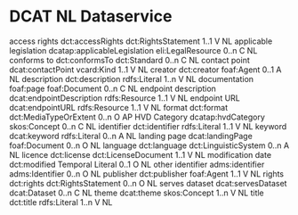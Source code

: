 # DCAT NL Dataservice

access rights 	dct:accessRights 	dct:RightsStatement 	1..1 	V 	NL
applicable legislation 	dcatap:applicableLegislation 	eli:LegalResource 	0..n 	C 	NL
conforms to 	dct:conformsTo 	dct:Standard 	0..n 	C 	NL
contact point 	dcat:contactPoint 	vcard:Kind 	1..1 	V 	NL
creator 	dct:creator 	foaf:Agent 	0..1 	A 	NL
description 	dct:description 	rdfs:Literal 	1..n 	V 	NL
documentation 	foaf:page 	foaf:Document 	0..n 	C 	NL
endpoint description 	dcat:endpointDescription 	rdfs:Resource 	1..1 	V 	NL
endpoint URL 	dcat:endpointURL 	rdfs:Resource 	1..1 	V 	NL
format 	dct:format 	dct:MediaTypeOrExtent 	0..n 	O 	AP
HVD Category 	dcatap:hvdCategory 	skos:Concept 	0..n 	C 	NL
identifier 	dct:identifier 	rdfs:Literal 	1..1 	V 	NL
keyword 	dcat:keyword 	rdfs:Literal 	0..n 	A 	NL
landing page 	dcat:landingPage 	foaf:Document 	0..n 	O 	NL
language 	dct:language 	dct:LinguisticSystem 	0..n 	A 	NL
licence 	dct:license 	dct:LicenseDocument 	1..1 	V 	NL
modification date 	dct:modified 	Temporal Literal 	0..1 	O 	NL
other identifier 	adms:identifier 	adms:Identifier 	0..n 	O 	NL
publisher 	dct:publisher 	foaf:Agent 	1..1 	V 	NL
rights 	dct:rights 	dct:RightsStatement 	0..n 	O 	NL
serves dataset 	dcat:servesDataset 	dcat:Dataset 	0..n 	C 	NL
theme 	dcat:theme 	skos:Concept 	1..n 	V 	NL
title 	dct:title 	rdfs:Literal 	1..n 	V 	NL
